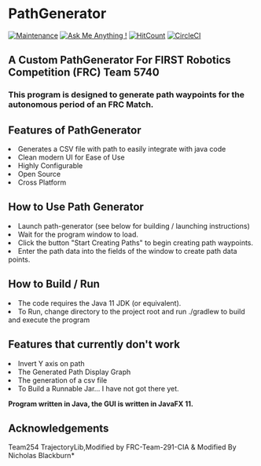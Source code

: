 # PathGenerator  

[![Maintenance](https://img.shields.io/badge/Maintained%3F-yes-green.svg)](https://GitHub.com/Naereen/StrapDown.js/graphs/commit-activity) [![Ask Me Anything !](https://img.shields.io/badge/Ask%20me-anything-1abc9c.svg)](https://GitHub.com/Naereen/ama) [![HitCount](http://hits.dwyl.com/NicholasBlackburn1/trojanators/PathGenerator.svg)](http://hits.dwyl.com/NicholasBlackburn1/trojanators/PathGenerator) [![CircleCI](https://circleci.com/gh/circleci/circleci-docs.svg?style=svg)](https://circleci.com/gh/trojanators/PathGenerator/)  

## A Custom PathGenerator For FIRST Robotics Competition (FRC) Team 5740 

### This program is designed to generate path waypoints for the autonomous period of an FRC Match.  

## Features of PathGenerator
<li> Generates a CSV file with path to easily integrate with java code</li>
<li> Clean modern UI for Ease of Use </li>
<li> Highly Configurable</li>
<li> Open Source</li>
<li> Cross Platform</li>


## How to Use Path Generator 
<li> Launch path-generator (see below for building / launching instructions) </li>
<li> Wait for the program window to load.</li>
<li> Click the button "Start Creating Paths" to begin creating path waypoints. </li>
<li> Enter the path data into the fields of the window to create path data points. </li>


## How to Build / Run 
<li> The code requires the Java 11 JDK (or equivalent).</li>
<li> To Run, change directory to the project root and run ./gradlew to build and execute the program</li>



## Features that currently don't work 
<li> Invert Y axis on path </li>
<li> The Generated Path Display Graph </>
<li> The generation of a csv file </li>
<li> To Build a Runnable Jar... I have not got there yet.</li>


**Program written in Java, the GUI is written in JavaFX 11.**

## Acknowledgements
Team254 TrajectoryLib,Modified by FRC-Team-291-CIA & Modified By Nicholas Blackburn*